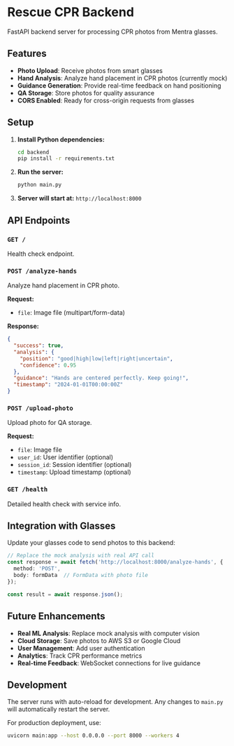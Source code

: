 # Rescue CPR Backend

FastAPI backend server for processing CPR photos from Mentra glasses.

## Features

- **Photo Upload**: Receive photos from smart glasses
- **Hand Analysis**: Analyze hand placement in CPR photos (currently mock)
- **Guidance Generation**: Provide real-time feedback on hand positioning
- **QA Storage**: Store photos for quality assurance
- **CORS Enabled**: Ready for cross-origin requests from glasses

## Setup

1. **Install Python dependencies:**
   ```bash
   cd backend
   pip install -r requirements.txt
   ```

2. **Run the server:**
   ```bash
   python main.py
   ```

3. **Server will start at:** `http://localhost:8000`

## API Endpoints

### `GET /`
Health check endpoint.

### `POST /analyze-hands`
Analyze hand placement in CPR photo.

**Request:**
- `file`: Image file (multipart/form-data)

**Response:**
```json
{
  "success": true,
  "analysis": {
    "position": "good|high|low|left|right|uncertain",
    "confidence": 0.95
  },
  "guidance": "Hands are centered perfectly. Keep going!",
  "timestamp": "2024-01-01T00:00:00Z"
}
```

### `POST /upload-photo`
Upload photo for QA storage.

**Request:**
- `file`: Image file
- `user_id`: User identifier (optional)
- `session_id`: Session identifier (optional)
- `timestamp`: Upload timestamp (optional)

### `GET /health`
Detailed health check with service info.

## Integration with Glasses

Update your glasses code to send photos to this backend:

```typescript
// Replace the mock analysis with real API call
const response = await fetch('http://localhost:8000/analyze-hands', {
  method: 'POST',
  body: formData  // FormData with photo file
});

const result = await response.json();
```

## Future Enhancements

- **Real ML Analysis**: Replace mock analysis with computer vision
- **Cloud Storage**: Save photos to AWS S3 or Google Cloud
- **User Management**: Add user authentication
- **Analytics**: Track CPR performance metrics
- **Real-time Feedback**: WebSocket connections for live guidance

## Development

The server runs with auto-reload for development. Any changes to `main.py` will automatically restart the server.

For production deployment, use:
```bash
uvicorn main:app --host 0.0.0.0 --port 8000 --workers 4
```
